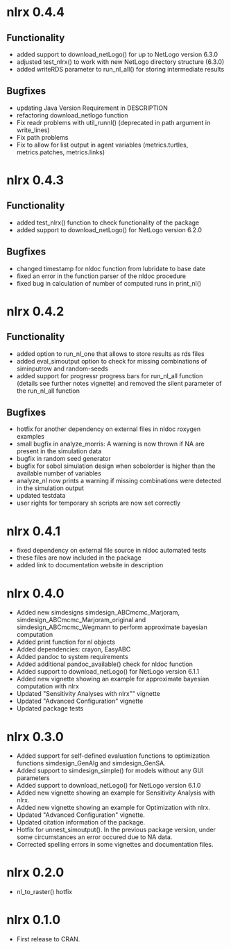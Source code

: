 # nlrx 0.4.4

## Functionality

* added support to download_netLogo() for up to NetLogo version 6.3.0 
* adjusted test_nlrx() to work with new NetLogo directory structure (6.3.0)
* added writeRDS parameter to run_nl_all() for storing intermediate results

## Bugfixes

* updating Java Version Requirement in DESCRIPTION
* refactoring download_netlogo function
* Fix readr problems with util_runnl() (deprecated in path argument in write_lines)
* Fix path problems
* Fix to allow for list output in agent variables (metrics.turtles, metrics.patches, metrics.links)



# nlrx 0.4.3

## Functionality

* added test_nlrx() function to check functionality of the package
* added support to download_netLogo() for NetLogo version 6.2.0

## Bugfixes

* changed timestamp for nldoc function from lubridate to base date
* fixed an error in the function parser of the nldoc procedure
* fixed bug in calculation of number of computed runs in print_nl()


# nlrx 0.4.2

## Functionality

* added option to run_nl_one that allows to store results as rds files
* added eval_simoutput option to check for missing combinations of siminputrow and random-seeds
* added support for progressr progress bars for run_nl_all function (details see further notes vignette) and removed the silent parameter of the run_nl_all function

## Bugfixes
* hotfix for another dependency on external files in nldoc roxygen examples
* small bugfix in analyze_morris: A warning is now thrown if NA are present in the simulation data
* bugfix in random seed generator
* bugfix for sobol simulation design when sobolorder is higher than the available number of variables
* analyze_nl now prints a warning if missing combinations were detected in the simulation output
* updated testdata
* user rights for temporary sh scripts are now set correctly

# nlrx 0.4.1
* fixed dependency on external file source in nldoc automated tests
* these files are now included in the package
* added link to documentation website in description

# nlrx 0.4.0

* Added new simdesigns simdesign_ABCmcmc_Marjoram, simdesign_ABCmcmc_Marjoram_original and simdesign_ABCmcmc_Wegmann to perform approximate bayesian computation
* Added print function for nl objects
* Added dependencies: crayon, EasyABC
* Added pandoc to system requirements
* Added additional pandoc_available() check for nldoc function
* Added support to download_netLogo() for NetLogo version 6.1.1
* Added new vignette showing an example for approximate bayesian computation with nlrx
* Updated "Sensitivity Analyses with nlrx"" vignette
* Updated "Advanced Configuration" vignette
* Updated package tests


# nlrx 0.3.0

* Added support for self-defined evaluation functions to optimization functions simdesign_GenAlg and simdesign_GenSA.
* Added support to simdesign_simple() for models without any GUI parameters
* Added support to download_netLogo() for NetLogo version 6.1.0
* Added new vignette showing an example for Sensitivity Analysis with nlrx.
* Added new vignette showing an example for Optimization with nlrx.
* Updated "Advanced Configuration" vignette.
* Updated citation information of the package.
* Hotfix for unnest_simoutput(). In the previous package version, under some circumstances an error occured due to NA data.
* Corrected spelling errors in some vignettes and documentation files.

# nlrx 0.2.0

* nl_to_raster() hotfix

# nlrx 0.1.0

* First release to CRAN.
